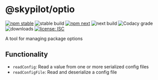 # @skypilot/optio

[![npm stable](https://img.shields.io/npm/v/@skypilot/optio?label=stable)](https://www.npmjs.com/package/@skypilot/optio)
![stable build](https://img.shields.io/github/workflow/status/skypilotcc/optio/Stable%20release?label=stable%20build)
[![npm next](https://img.shields.io/npm/v/@skypilot/optio/next?label=next)](https://www.npmjs.com/package/@skypilot/optio)
![next build](https://img.shields.io/github/workflow/status/skypilotcc/optio/Prerelease?branch=next&label=next%20build)
![Codacy grade](https://img.shields.io/codacy/grade/e5a0096791cd4e5fa0d911d3cc00c654)
![downloads](https://img.shields.io/npm/dm/@skypilot/optio)
[![license: ISC](https://img.shields.io/badge/license-ISC-blue.svg)](https://opensource.org/licenses/ISC)

A tool for managing package options

## Functionality

- `readConfig`: Read a value from one or more serialized config files
- `readConfigFile`: Read and deserialize a config file 
